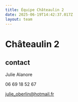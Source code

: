 ```yaml
---
title: Équipe Châteaulin 2
date: 2025-06-19T14:42:37.017Z
layout: team
---
```


# Châteaulin 2



## contact 

Julie Alanore

06 69 18 52 67

julie_oberlin@hotmail.fr

